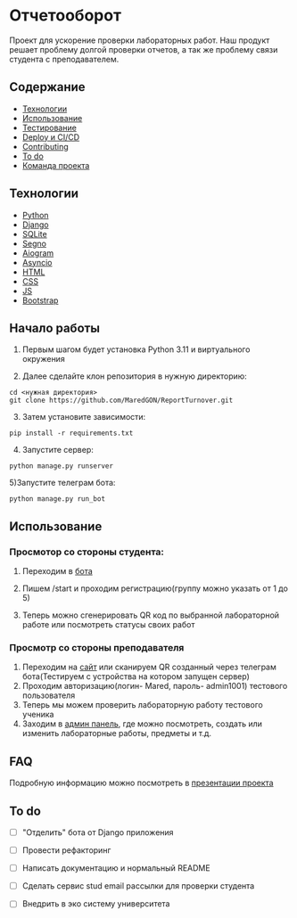 # Отчетооборот
Проект для ускорение проверки лабораторных работ. Наш продукт решает проблему долгой проверки отчетов, а так же проблему связи студента с преподавателем.

## Содержание
- [Технологии](#технологии)
- [Использование](#использование)
- [Тестирование](#тестирование)
- [Deploy и CI/CD](#deploy-и-ci/cd)
- [Contributing](#contributing)
- [To do](#to-do)
- [Команда проекта](#команда-проекта)

## Технологии
- [Python](https://www.python.org)
- [Django](https://www.djangoproject.com/)
- [SQLite](https://www.sqlite.org/)
- [Segno](https://segno.readthedocs.io/en/latest/)
- [Aiogram](https://aiogram.dev/)
- [Asyncio](https://docs.python.org/3/library/asyncio.html)
- [HTML](https://html.com/)
- [CSS](https://www.w3.org/Style/CSS/Overview.en.html)
- [JS](https://www.javascript.com/)
- [Bootstrap](https://getbootstrap.com/)

## Начало работы
1) Первым шагом будет установка Python 3.11 и виртуального окружения

2) Далее сделайте клон репозитория в нужную директорию:
```
cd <нужная директория>
git clone https://github.com/MaredGON/ReportTurnover.git
```

3) Затем установите зависимости:
```
pip install -r requirements.txt
```
4) Запустите сервер:
```
python manage.py runserver
```

5)Запустите телеграм бота:
```
python manage.py run_bot
```

## Использование

### Просмотор со стороны студента:
1) Переходим в [бота](https://t.me/MareDtest_bot)

2) Пишем /start и проходим регистрацию(группу можно указать от 1 до 5)

3) Теперь можно сгенерировать QR код по выбранной лабораторной работе или посмотреть статусы своих работ

### Просмотр со стороны преподавателя
1) Переходим на [сайт](http://127.0.0.1:8000/butlab/1) или сканируем QR созданный через телеграм бота(Тестируем с устройства на котором запущен сервер)
2) Проходим авторизацию(логин- Mared, пароль- admin1001) тестового пользователя
3) Теперь мы можем проверить лабораторную работу тестового ученика
4) Заходим в [админ панель](http://127.0.0.1:8000/admin/), где можно посмотреть, создать или изменить лабораторные работы, предметы и т.д.


## FAQ 
Подробную информацию можно посмотреть в [презентации проекта](https://disk.yandex.ru/d/Yel5sl_DeR4UcQ)

## To do
- [ ] "Отделить" бота от Django приложения
- [ ] Провести рефакторинг
- [ ] Написать документацию и нормальный README
- [ ] Сделать сервис stud email рассылки для проверки студента
- [ ] Внедрить в эко систему университета

